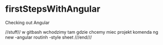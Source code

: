 # firstStepsWithAngular
Checking out Angular 

//stuff//
w gitbash wchodzimy tam gdzie chcemy miec projekt
komenda ng new <nazwa apki>
-angular routinh
-style sheet
  ///end///
